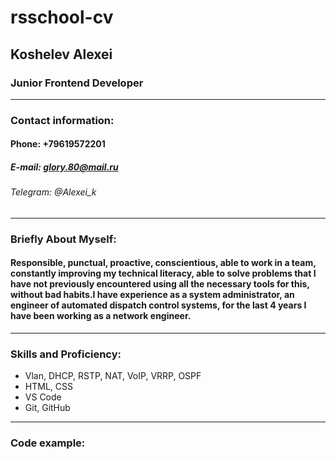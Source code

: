 # rsschool-cv
## Koshelev Alexei
### Junior Frontend Developer
******************************
### Contact information:
#### Phone: +79619572201
##### E-mail: glory.80@mail.ru
###### Telegram: @Alexei_k
******************************
### Briefly About Myself:
#### Responsible, punctual, proactive, conscientious, able to work in a team, constantly improving my technical literacy, able to solve problems that I have not previously encountered using all the necessary tools for this, without bad habits.I have experience as a system administrator, an engineer of automated dispatch control systems, for the last 4 years I have been working as a network engineer.
*************************************************************
### Skills and Proficiency:
* Vlan, DHCP, RSTP, NAT, VoIP, VRRP, OSPF
* HTML, CSS
* VS Code 
* Git, GitHub
*************************************************************
### Code example:
#### 
